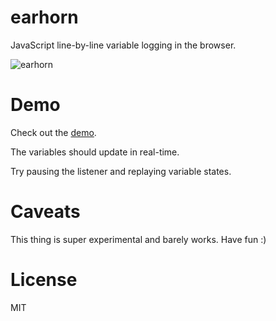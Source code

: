 earhorn
=======

JavaScript line-by-line variable logging in the browser.

![earhorn](https://raw.github.com/omphalos/earhorn/master/logo.jpg)

Demo
====

Check out the [demo](http://omphalos.github.io/earhorn/demo.html).

The variables should update in real-time.

Try pausing the listener and replaying variable states.

Caveats
=======
This thing is super experimental and barely works.  Have fun :)

License
=======

MIT

